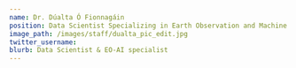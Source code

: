 ```yaml
---
name: Dr. Dúalta Ó Fionnagáin
position: Data Scientist Specializing in Earth Observation and Machine Learning for Climate-Resilient Agricultural Strategies
image_path: /images/staff/dualta_pic_edit.jpg
twitter_username: 
blurb: Data Scientist & EO-AI specialist
---
```

